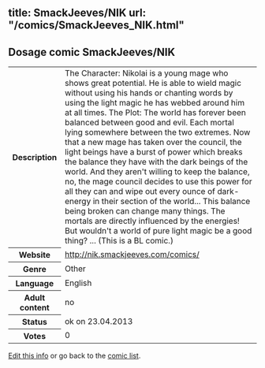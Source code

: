 title: SmackJeeves/NIK
url: "/comics/SmackJeeves_NIK.html"
---
Dosage comic SmackJeeves/NIK
-----------------------------------------

<table class="comicinfo">
<tr>
<th>Description</th><td>The Character: Nikolai is a young mage who shows great potential. He is able to wield magic without using his hands or chanting words by using the light magic he has webbed around him at all times. The Plot: The world has forever been balanced between good and evil. Each mortal lying somewhere between the two extremes. Now that a new mage has taken over the council, the light beings have a burst of power which breaks the balance they have with the dark beings of the world. And they aren't willing to keep the balance, no, the mage council decides to use this power for all they can and wipe out every ounce of dark-energy in their section of the world... This balance being broken can change many things. The mortals are directly influenced by the energies! But wouldn't a world of pure light magic be a good thing? ... (This is a BL comic.)</td>
</tr>
<tr>
<th>Website</th><td><a href="http://nik.smackjeeves.com/comics/">http://nik.smackjeeves.com/comics/</a></td>
</tr>
<tr>
<th>Genre</th><td>Other</td>
</tr>
<tr>
<th>Language</th><td>English</td>
</tr>
<tr>
<th>Adult content</th><td>no</td>
</tr>
<tr>
<th>Status</th><td>ok on 23.04.2013</td>
</tr>
<tr>
<th>Votes</th><td>0</div></td>
</tr>
</table>

[Edit this info](/comics/SmackJeeves_NIK_edit.html) or go back to the [comic list](../comic-index.html).
